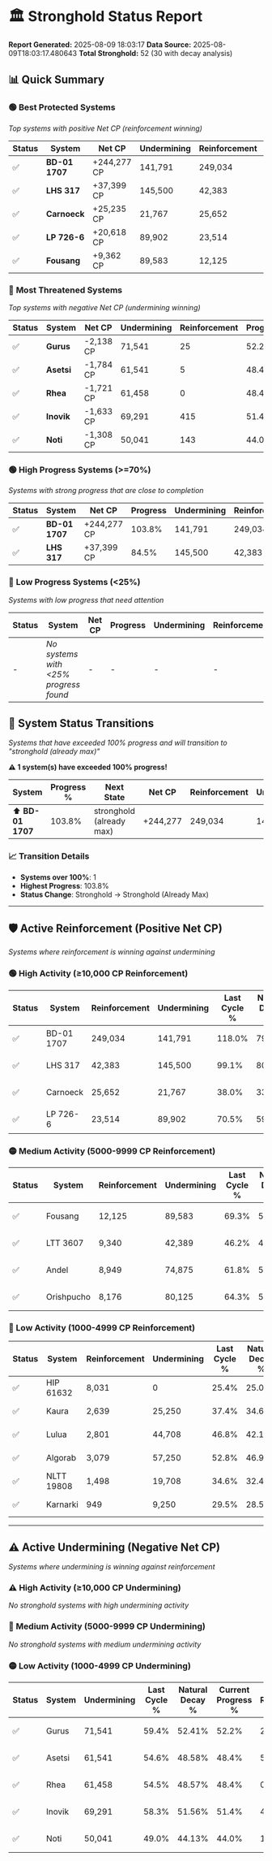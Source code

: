 # 🏛️ Stronghold Status Report

**Report Generated:** 2025-08-09 18:03:17
**Data Source:** 2025-08-09T18:03:17.480643
**Total Stronghold:** 52 (30 with decay analysis)

## 📊 Quick Summary

### 🟢 **Best Protected Systems**
*Top systems with positive Net CP (reinforcement winning)*

| Status | System | Net CP | Undermining | Reinforcement | Progress |
|--------|--------|--------|-------------|---------------|----------|
| ✅ | **BD-01 1707** | +244,277 CP | 141,791 | 249,034 | 103.8% |
| ✅ | **LHS 317** | +37,399 CP | 145,500 | 42,383 | 84.5% |
| ✅ | **Carnoeck** | +25,235 CP | 21,767 | 25,652 | 35.8% |
| ✅ | **LP 726-6** | +20,618 CP | 89,902 | 23,514 | 61.5% |
| ✅ | **Fousang** | +9,362 CP | 89,583 | 12,125 | 60.3% |

### 🔴 **Most Threatened Systems**
*Top systems with negative Net CP (undermining winning)*

| Status | System | Net CP | Undermining | Reinforcement | Progress |
|--------|--------|--------|-------------|---------------|----------|
| ✅ | **Gurus** | -2,138 CP | 71,541 | 25 | 52.2% |
| ✅ | **Asetsi** | -1,784 CP | 61,541 | 5 | 48.4% |
| ✅ | **Rhea** | -1,721 CP | 61,458 | 0 | 48.4% |
| ✅ | **Inovik** | -1,633 CP | 69,291 | 415 | 51.4% |
| ✅ | **Noti** | -1,308 CP | 50,041 | 143 | 44.0% |

### 🟢 **High Progress Systems (>=70%)**
*Systems with strong progress that are close to completion*

| Status | System | Net CP | Progress | Undermining | Reinforcement |
|--------|--------|--------|----------|-------------|---------------|
| ✅ | **BD-01 1707** | +244,277 CP | 103.8% | 141,791 | 249,034 |
| ✅ | **LHS 317** | +37,399 CP | 84.5% | 145,500 | 42,383 |

### 🔴 **Low Progress Systems (<25%)**
*Systems with low progress that need attention*

| Status | System | Net CP | Progress | Undermining | Reinforcement |
|--------|--------|--------|----------|-------------|---------------|
| - | *No systems with <25% progress found* | - | - | - | - |
## 🔄 System Status Transitions  
*Systems that have exceeded 100% progress and will transition to "stronghold (already max)"*

**⚠️ 1 system(s) have exceeded 100% progress!**

| System | Progress % | Next State | Net CP | Reinforcement | Undermining | 
|--------|------------|-------------|--------|---------------|-------------|
| ⬆️ **BD-01 1707** | 103.8% | stronghold (already max) | +244,277 | 249,034 | 141,791 |

### 📈 Transition Details
- **Systems over 100%**: 1
- **Highest Progress**: 103.8%
- **Status Change**: Stronghold → Stronghold (Already Max)

---

## 🛡️ Active Reinforcement (Positive Net CP)
*Systems where reinforcement is winning against undermining*

### 🟢 High Activity (≥10,000 CP Reinforcement)

| Status | System | Reinforcement | Undermining | Last Cycle % | Natural Decay % | Current Progress % | Current CP | Net CP | Activity |
|--------|--------|---------------|-------------|--------------|-----------------|-------------------|------------|--------|----------|
| ✅ | BD-01 1707 | 249,034 | 141,791 | 118.0% | 79.37% | 103.8% | 1,038,000 | +244,277 | 🟢 High Reinforcement |
| ✅ | LHS 317 | 42,383 | 145,500 | 99.1% | 80.76% | 84.5% | 845,000 | +37,399 | 🟢 High Reinforcement |
| ✅ | Carnoeck | 25,652 | 21,767 | 38.0% | 33.28% | 35.8% | 358,000 | +25,235 | 🟢 High Reinforcement |
| ✅ | LP 726-6 | 23,514 | 89,902 | 70.5% | 59.44% | 61.5% | 615,000 | +20,618 | 🟢 High Reinforcement |

### 🟡 Medium Activity (5000-9999 CP Reinforcement)

| Status | System | Reinforcement | Undermining | Last Cycle % | Natural Decay % | Current Progress % | Current CP | Net CP | Activity |
|--------|--------|---------------|-------------|--------------|-----------------|-------------------|------------|--------|----------|
| ✅ | Fousang | 12,125 | 89,583 | 69.3% | 59.36% | 60.3% | 603,000 | +9,362 | 🟡 Medium Reinforcement |
| ✅ | LTT 3607 | 9,340 | 42,389 | 46.2% | 41.19% | 42.0% | 420,000 | +8,149 | 🟡 Medium Reinforcement |
| ✅ | Andel | 8,949 | 74,875 | 61.8% | 53.65% | 54.3% | 542,999 | +6,543 | 🟡 Medium Reinforcement |
| ✅ | Orishpucho | 8,176 | 80,125 | 64.3% | 55.73% | 56.3% | 563,000 | +5,741 | 🟡 Medium Reinforcement |

### 🔴 Low Activity (1000-4999 CP Reinforcement)

| Status | System | Reinforcement | Undermining | Last Cycle % | Natural Decay % | Current Progress % | Current CP | Net CP | Activity |
|--------|--------|---------------|-------------|--------------|-----------------|-------------------|------------|--------|----------|
| ✅ | HIP 61632 | 8,031 | 0 | 25.4% | 25.00% | 25.4% | 254,000 | +4,000 | 🔵 Low Reinforcement |
| ✅ | Kaura | 2,639 | 25,250 | 37.4% | 34.68% | 34.9% | 349,000 | +2,249 | 🔵 Low Reinforcement |
| ✅ | Lulua | 2,801 | 44,708 | 46.8% | 42.13% | 42.3% | 423,000 | +1,670 | 🔵 Low Reinforcement |
| ✅ | Algorab | 3,079 | 57,250 | 52.8% | 46.95% | 47.1% | 471,000 | +1,496 | 🔵 Low Reinforcement |
| ✅ | NLTT 19808 | 1,498 | 19,708 | 34.6% | 32.48% | 32.6% | 326,000 | +1,153 | 🔵 Low Reinforcement |
| ✅ | Karnarki | 949 | 9,250 | 29.5% | 28.50% | 28.6% | 286,000 | +1,049 | 🔵 Low Reinforcement |


---

## ⚠️ Active Undermining (Negative Net CP)
*Systems where undermining is winning against reinforcement*

### ⚠️ High Activity (≥10,000 CP Undermining)

*No stronghold systems with high undermining activity*

### 🔶 Medium Activity (5000-9999 CP Undermining)

*No stronghold systems with medium undermining activity*

### 🟡 Low Activity (1000-4999 CP Undermining)

| Status | System | Undermining | Last Cycle % | Natural Decay % | Current Progress % | Reinforcement | Current CP | Net CP | Activity |
|--------|--------|-------------|--------------|-----------------|-------------------|---------------|------------|--------|----------|
| ✅ | Gurus | 71,541 | 59.4% | 52.41% | 52.2% | 25 | 522,000 | -2,138 | 🟡 Low Undermining |
| ✅ | Asetsi | 61,541 | 54.6% | 48.58% | 48.4% | 5 | 484,000 | -1,784 | 🟡 Low Undermining |
| ✅ | Rhea | 61,458 | 54.5% | 48.57% | 48.4% | 0 | 484,000 | -1,721 | 🟡 Low Undermining |
| ✅ | Inovik | 69,291 | 58.3% | 51.56% | 51.4% | 415 | 514,000 | -1,633 | 🟡 Low Undermining |
| ✅ | Noti | 50,041 | 49.0% | 44.13% | 44.0% | 143 | 440,000 | -1,308 | 🟡 Low Undermining |

